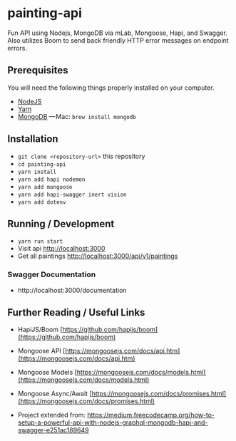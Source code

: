 
# painting-api

Fun API using Nodejs, MongoDB via mLab, Mongoose, Hapi, and Swagger.
Also utilizes Boom to send back friendly HTTP error messages on endpoint errors.

## Prerequisites

You will need the following things properly installed on your computer.

* [NodeJS](https://nodejs.org/en/)
* [Yarn](https://yarnpkg.com/lang/en/docs/install/#mac-stable)
* [MongoDB](https://docs.mongodb.com/manual/administration/install-community/) — Mac: `brew install mongodb`

## Installation

* `git clone <repository-url>` this repository
* `cd painting-api`
* `yarn install`
* `yarn add hapi nodemon`
* `yarn add mongoose`
* `yarn add hapi-swagger inert vision`
* `yarn add dotenv`

## Running / Development

* `yarn run start`
* Visit api [http://localhost:3000](http://localhost:3000/)
* Get all paintings [http://localhost:3000/api/v1/paintings](http://localhost:3000/api/v1/paintings)

### Swagger Documentation

* http://localhost:3000/documentation

## Further Reading / Useful Links

* HapiJS/Boom [https://github.com/hapijs/boom](https://github.com/hapijs/boom)
* Mongoose API [https://mongoosejs.com/docs/api.htm](https://mongoosejs.com/docs/api.htm)
* Mongoose Models [https://mongoosejs.com/docs/models.html](https://mongoosejs.com/docs/models.html)
* Mongoose Async/Await [https://mongoosejs.com/docs/promises.html](https://mongoosejs.com/docs/promises.html)

* Project extended from: https://medium.freecodecamp.org/how-to-setup-a-powerful-api-with-nodejs-graphql-mongodb-hapi-and-swagger-e251ac189649
